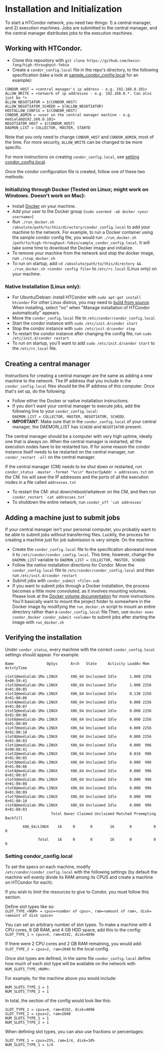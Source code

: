 # Installation and Initialization

To start a HTCondor network, you need two things: 1) a central manager, and 2) execution machines. Jobs are submitted to the central manager, and the central manager distributes jobs to the execution machines. 

## Working with HTCondor.
- Clone this repository with `git clone https://github.com/kevin-fang/high-throughput-febio`
- Create a `condor_config.local` file in the repo's directory, to the following specification (take a look at [sample_condor_config.local](sample_condor_config.local) for an example):  
```
CONDOR_HOST = <central manager's ip address - e.g. 192.168.0.101>
ALLOW_WRITE = <network of ip addresses - e.g. 192.168.0.*. Can also just be *>
ALLOW_NEGOTIATOR = $(CONDOR_HOST)
ALLOW_NEGOTIATOR_SCHEDD = $(ALLOW_NEGOTIATOR)
HOSTALLOW_CONFIG = $(CONDOR_HOST)
CONDOR_ADMIN = <user on the central manager machine - e.g. medialab@192.168.0.101>
NEGOTIATOR_HOST = $(CONDOR_HOST)
DAEMON_LIST = COLLECTOR, MASTER, STARTD
```

Note that you only need to change `CONDOR_HOST` and `CONDOR_ADMIN`, most of the time. For more security, `ALLOW_WRITE` can be changed to be more specific.

For more instructions on creating `condor_config.local`, see [setting condor_config.local](#user-content-setting-condor_configlocal).  

Once the condor configuration file is created, follow one of these two methods:

### Initializing through Docker (Tested on Linux; might work on Windows. Doesn't work on Mac):  
- Install [Docker](https://www.docker.com/) on your machine. 
- Add your user to the Docker group (`sudo usermod -aG docker <your username>`)
- Run `./run_docker.sh /absolute/path/to/this/directory/condor_config.local` to add your machine to the network. For example, to run a Docker container using the sample condor config file, you would run `./run_docker.sh /path/to/high-throughput-febio/sample_condor_config.local`. It will take some time to download the Docker image and initialize.
- To remove your machine from the network and stop the docker image, run `./stop_docker.sh`
- To run on startup, add `cd /absolute/path/to/this/directory && ./run_docker.sh <condor config file>` to `/etc/rc.local` (Linux only) on your machine. 

### Native Installation (Linux only):  
- For Ubuntu/Debian: install HTCondor with `sudo apt-get install htcondor` For other Linux distros, you may need to [build from source](https://htcondor-wiki.cs.wisc.edu/index.cgi/wiki). When installing, select "no" when "Manage installation of HTCondor automatically" appears. 
- Move the `condor_config.local` file to `/etc/condor/condor_config.local`  
- Start the condor instance with `sudo /etc/init.d/condor start`
- Stop the condor instance with `sudo /etc/init.d/condor stop`
- To restart the condor instance after changing the config file, run `sudo /etc/init.d/condor restart`
- To run on startup, you'll want to add `sudo /etc/init.d/condor start` to the `/etc/rc.local` file.

## Creating a central manager  
Instructions for creating a central manager are the same as adding a new machine to the network. The IP address that you include in the `condor_config.local` files should be the IP address of this computer. Once that's set up, do the following:
- Follow either the Docker or native installation instructions. 
- If you don't want your central manager to execute jobs, add the following line to your `condor_config.local`:  
`DAEMON_LIST = COLLECTOR, MASTER, NEGOTIATOR, SCHEDD`.
- **IMPORTANT**: Make sure that in the `condor_config.local` of your central manager, the DAEMON_LIST has `SCHEDD` and `NEGOTIATOR` present.

The central manager should be a computer with very high uptime, ideally one that is always on. When the central manager is restarted, all the execution nodes have to be restarted too. If for some reason the condor instance itself needs to be restarted on the central manager, run `condor_restart -all` on the central manager. 

If the central manager (CM) needs to be shut down or restarted, run `condor_status -master -format "%s\n" MasterIpAddr > addresses.txt` on the CM. his will save the IP addresses and the ports of all the execution nodes in a file called `addresses.txt`  
- To restart the CM: shut down/reboot/whatever on the CM, and then run ``condor_restart `cat addresses.txt` ``
- To shutdown the entire network, run ``condor_off `cat addresses` ``

## Adding a machine just to submit jobs  
If your central manager isn't your personal computer,  you probably want to be able to submit jobs without transferring files. Luckily, the process for creating a machine *just* for job submission is very simple. On the machine:  
- Create the `condor_config.local` file to the specification aboveand move it to `/etc/condor/condor_config.local`. This time, however, change the `DAEMON_LIST` variable to `DAEMON_LIST = COLLECTOR, MASTER, SCHEDD`
- Follow the *native* installation directions for Condor. Move the `condor_config.local` file to `/etc/condor/condor_config.local` and then run `/etc/init.d/condor restart`
- Submit jobs with `condor_submit <file>.sub`
- If you want to submit jobs through a Docker installation, the process becomes a little more convoluted, as it involves mounting volumes. Please look at the [Docker volume documentation](https://docs.docker.com/storage/volumes/#start-a-container-with-a-volume) for more instructions. You'll basically want to mount the project folder to somewhere in the Docker image by modifying the `run_docker.sh` script to mount an entire directory rather than a `condor_config.local` file.Then, use `docker exec condor_docker condor_submit <volume>` to submit jobs after starting the image with `run_docker.sh`

## Verifying the installation

Under `condor_status`, every machine with the correct `condor_config.local` settings should appear. For example:
```
Name               OpSys      Arch   State     Activity LoadAv Mem   ActvtyTime

slot1@medialab-1Ma LINUX      X86_64 Unclaimed Idle      1.000 2256  0+00:59:41
slot2@medialab-1Ma LINUX      X86_64 Unclaimed Idle      1.000 2256  0+01:00:05
slot3@medialab-1Ma LINUX      X86_64 Unclaimed Idle      0.130 2256  0+01:00:06
slot4@medialab-1Ma LINUX      X86_64 Unclaimed Idle      0.000 2256  0+01:00:07
slot5@medialab-1Ma LINUX      X86_64 Unclaimed Idle      0.000 2256  0+01:00:08
slot6@medialab-1Ma LINUX      X86_64 Unclaimed Idle      0.000 2256  0+01:00:09
slot7@medialab-1Ma LINUX      X86_64 Unclaimed Idle      0.000 2256  0+01:00:10
slot8@medialab-1Ma LINUX      X86_64 Unclaimed Idle      0.000 2256  0+01:00:03
slot1@medialab-3Ma LINUX      X86_64 Unclaimed Idle      0.000  996  0+00:08:41
slot2@medialab-3Ma LINUX      X86_64 Unclaimed Idle      0.010  996  0+01:00:05
slot3@medialab-3Ma LINUX      X86_64 Unclaimed Idle      0.000  996  0+01:00:06
slot4@medialab-3Ma LINUX      X86_64 Unclaimed Idle      0.000  996  0+01:00:07
slot5@medialab-3Ma LINUX      X86_64 Unclaimed Idle      0.000  996  0+01:00:08
slot6@medialab-3Ma LINUX      X86_64 Unclaimed Idle      0.000  996  0+01:00:09
slot7@medialab-3Ma LINUX      X86_64 Unclaimed Idle      0.000  996  0+01:00:10
slot8@medialab-3Ma LINUX      X86_64 Unclaimed Idle      0.000  996  0+01:00:03
                     Total Owner Claimed Unclaimed Matched Preempting Backfill

        X86_64/LINUX    16     0       0        16       0          0        0

               Total    16     0       0        16       0          0        0
```

### Setting condor_config.local

To set the specs on each machine, modify `/etc/condor/condor_config.local` with the following settings (by default the machine will evenly divide its RAM among its CPUS and create a machine on HTCondor for each):

If you wish to limit the resources to give to Condor, you must follow this section.

Define slot types like so:  
`SLOT_TYPE_<NUM> = cpus=<number of cpus>, ram=<amount of ram>, disk=<amount of disk space>`

You can set an arbitrary number of slot types. To make a machine with 4 CPU cores, 8 GB RAM, and 4 GB HDD space, add this to the config:  
`SLOT_TYPE_1 = cpus=4, ram=8192, disk=4096`

If there were 2 CPU cores and 2 GB RAM remaining, you would add:  
`SLOT_TYPE_2 = cpus=2, ram=2048` to the local config.

Once slot types are defined, in the same file `condor_config.local` define how much of each slot type will be available on the network with `NUM_SLOTS_TYPE_<NUM>`:

For example, for the machine above you would include:  
```
NUM_SLOTS_TYPE_1 = 1
NUM_SLOTS_TYPE_2 = 1
```

In total, the section of the config would look like this:  
```
SLOT_TYPE_1 = cpus=4, ram=8192, disk=4096
SLOT_TYPE_2 = cpus=2, ram=2048
NUM_SLOTS_TYPE_1 = 1
NUM_SLOTS_TYPE_2 = 1
```

When defining slot types, you can also use fractions or percentages:
```
SLOT_TYPE_1 = cpus=25%, ram=1/4, disk=10%
NUM_SLOTS_TYPE_1 = 1/4
```
